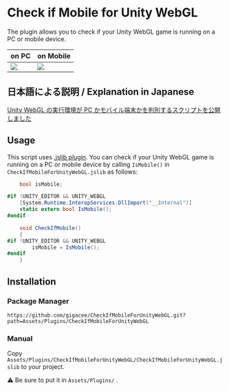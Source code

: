 # Check if Mobile for Unity WebGL

The plugin allows you to check if your Unity WebGL game is running on a PC or mobile device.

| on PC                                                                                                           | on Mobile                                                                                                       |
| --------------------------------------------------------------------------------------------------------------- | --------------------------------------------------------------------------------------------------------------- |
| <img src="https://user-images.githubusercontent.com/5264444/95644234-3aceeb00-0af0-11eb-8b93-754c0b3f1062.png"> | <img src="https://user-images.githubusercontent.com/5264444/95644297-a9ac4400-0af0-11eb-9c9d-7440e783666d.png"> |

## 日本語による説明 / Explanation in Japanese

[Unity WebGL の実行環境が PC かモバイル端末かを判別するスクリプトを公開しました](https://blog.gigacreation.jp/entry/2020/10/10/124015)

## Usage

This script uses [.jslib plugin](https://docs.unity3d.com/Manual/webgl-interactingwithbrowserscripting.html). You can check if your Unity WebGL game is running on a PC or mobile device by calling `IsMobile()` in `CheckIfMobileForUnityWebGL.jslib` as follows:

```cs
    bool isMobile;

#if !UNITY_EDITOR && UNITY_WEBGL
    [System.Runtime.InteropServices.DllImport("__Internal")]
    static extern bool IsMobile();
#endif

    void CheckIfMobile()
    {
#if !UNITY_EDITOR && UNITY_WEBGL
        isMobile = IsMobile();
#endif
    }
```

## Installation

### Package Manager

`https://github.com/gigacee/CheckIfMobileForUnityWebGL.git?path=Assets/Plugins/CheckIfMobileForUnityWebGL`

### Manual

Copy `Assets/Plugins/CheckIfMobileForUnityWebGL/CheckIfMobileForUnityWebGL.jslib` to your project.

:warning: Be sure to put it in `Assets/Plugins/` .
